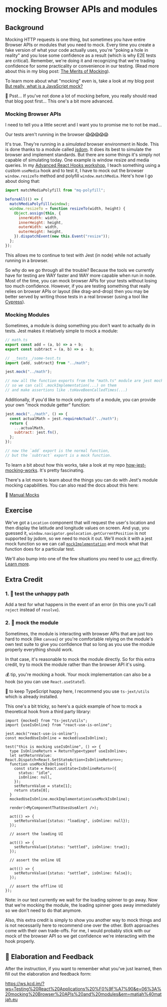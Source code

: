 # mocking Browser APIs and modules

## Background

Mocking HTTP requests is one thing, but sometimes you have entire Browser APIs
or modules that you need to mock. Every time you create a fake version of what
your code actually uses, you're "poking a hole in reality" and you lose some
confidence as a result (which is why E2E tests are critical). Remember, we're
doing it and recognizing that we're trading confidence for some practicality or
convenience in our testing. (Read more about this in my blog post:
[The Merits of Mocking](https://kentcdodds.com/blog/the-merits-of-mocking)).

To learn more about what "mocking" even is, take a look at my blog post
[But really, what is a JavaScript mock?](https://kentcdodds.com/blog/but-really-what-is-a-javascript-mock)

🦉 Psst... If you've not done a lot of mocking before, you really should read
that blog post first... This one's a bit more advanced.

### Mocking Browser APIs

I need to tell you a little secret and I want you to promise me to not be mad...

Our tests aren't running in the browser 😱😱😱😱😱

It's true. They're running in a _simulated_ browser environment in Node. This is
done thanks to a module called [jsdom](https://github.com/jsdom/jsdom). It does
its best to simulate the browser and implement standards. But there are some
things it's simply not capable of simulating today. One example is window resize
and media queries. In my
[Advanced React Hooks workshop](https://kentcdodds.com/workshops/advanced-react-hooks),
I teach something using a custom `useMedia` hook and to test it, I have to mock
out the browser `window.resizeTo` method and polyfill `window.matchMedia`.
Here's how I go about doing that:

```javascript
import matchMediaPolyfill from "mq-polyfill";

beforeAll(() => {
  matchMediaPolyfill(window);
  window.resizeTo = function resizeTo(width, height) {
    Object.assign(this, {
      innerWidth: width,
      innerHeight: height,
      outerWidth: width,
      outerHeight: height,
    }).dispatchEvent(new this.Event("resize"));
  };
});
```

This allows me to continue to test with Jest (in node) while not actually
running in a browser.

So why do we go through all the trouble? Because the tools we currently have for
testing are WAY faster and WAY more capable when run in node. Most of the time,
you can mock browser APIs for your tests without losing too much confidence.
However, if you are testing something that really relies on browser APIs or
layout (like drag-and-drop) then you may be better served by writing those tests
in a real browser (using a tool like [Cypress](https://cypress.io)).

### Mocking Modules

Sometimes, a module is doing something you don't want to actually do in tests.
Jest makes it relatively simple to mock a module:

```javascript
// math.ts
export const add = (a, b) => a + b;
export const subtract = (a, b) => a - b;

// __tests__/some-test.ts
import {add, subtract} from "../math";

jest.mock("../math");

// now all the function exports from the "math.ts" module are jest mock functions
// so we can call .mockImplementation(...) on them
// and make assertions like .toHaveBeenCalledTimes(...)
```

Additionally, if you'd like to mock only _parts_ of a module, you can provide
your own "mock module getter" function:

```javascript
jest.mock("../math", () => {
  const actualMath = jest.requireActual("../math");
  return {
    ...actualMath,
    subtract: jest.fn(),
  };
});

// now the `add` export is the normal function,
// but the `subtract` export is a mock function.
```

To learn a bit about how this works, take a look at my repo
[how-jest-mocking-works](https://github.com/kentcdodds/how-jest-mocking-works).
It's pretty fascinating.

There's a lot more to learn about the things you can do with Jest's module
mocking capabilities. You can also read the docs about this here:

📜 [Manual Mocks](https://jestjs.io/docs/en/manual-mocks)

## Exercise

We've got a `Location` component that will request the user's location and then
display the latitude and longitude values on screen. And yup, you guessed it,
`window.navigator.geolocation.getCurrentPosition` is not supported by jsdom, so
we need to mock it out. We'll mock it with a jest mock function so we can call
[`mockImplementation`](https://jestjs.io/docs/en/mock-function-api#mockfnmockimplementationfn)
and mock what that function does for a particular test.

We'll also bump into one of the few situations you need to use
[`act`](https://reactjs.org/docs/test-utils.html#act) directly.
[Learn more](https://kentcdodds.com/blog/fix-the-not-wrapped-in-act-warning).

## Extra Credit

### 1. 💯 test the unhappy path

Add a test for what happens in the event of an error (in this one you'll call
`reject` instead of `resolve`).

### 2. 💯 mock the module

Sometimes, the module is interacting with browser APIs that are just too hard to
mock (like `canvas`) or you're comfortable relying on the module's own test
suite to give you confidence that so long as you use the module properly
everything should work.

In that case, it's reasonable to mock the module directly. So for this extra
credit, try to mock the module rather than the browser API it's using.

💰 tip, you're mocking a hook. Your mock implementation can also be a hook (so
you can use `React.useState`!).

🦺 to keep TypeScript happy here, I recommend you use `ts-jext/utils` which is
already installed.

This one's a bit tricky, so here's a quick example of how to mock a theoretical
hook from a third party library:

```tsx
import {mocked} from "ts-jest/utils";
import {useIsOnline} from "react-use-is-online";

jest.mock("react-use-is-online");
const mockedUseIsOnline = mocked(useIsOnline);

test("this is mocking useIsOnline", () => {
  type IsOnlineReturn = ReturnType<typeof useIsOnline>;
  let setReturnValue: React.Dispatch<React.SetStateAction<IsOnlineReturn>>;
  function useMockIsOnline() {
    const state = React.useState<IsOnlineReturn>({
      status: "idle",
      isOnline: null,
    });
    setReturnValue = state[1];
    return state[0];
  }
  mockedUseIsOnline.mockImplementation(useMockIsOnline);

  render(<MyComponentThatUsesUseAlert />);

  act(() => {
    setReturnValue({status: "loading", isOnline: null});
  });

  // assert the loading UI

  act(() => {
    setReturnValue({status: "settled", isOnline: true});
  });

  // assert the online UI

  act(() => {
    setReturnValue({status: "settled", isOnline: false});
  });

  // assert the offline UI
});
```

Note: in our test currently we wait for the loading spinner to go away. Now that
we're mocking the module, the loading spinner goes away immediately so we don't
need to do that anymore.

Also, this extra credit is simply to show you another way to mock things and is
not necessarily here to recommend one over the other. Both approaches come with
their own trade-offs. For me, I would probably stick with our mock of the
browser API so we get confidence we're interacting with the hook properly.

## 🦉 Elaboration and Feedback

After the instruction, if you want to remember what you've just learned, then
fill out the elaboration and feedback form:

https://ws.kcd.im/?ws=Testing%20React%20Applications%20%F0%9F%A7%90&e=06%3A%20mocking%20Browser%20APIs%20and%20modules&em=matjah%40matjah.eu
